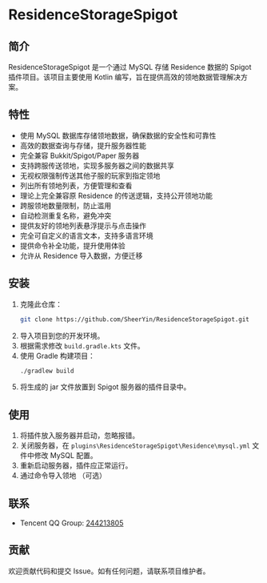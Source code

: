 
# ResidenceStorageSpigot

## 简介
ResidenceStorageSpigot 是一个通过 MySQL 存储 Residence 数据的 Spigot 插件项目。该项目主要使用 Kotlin 编写，旨在提供高效的领地数据管理解决方案。

## 特性
- 使用 MySQL 数据库存储领地数据，确保数据的安全性和可靠性
- 高效的数据查询与存储，提升服务器性能
- 完全兼容 Bukkit/Spigot/Paper 服务器
- 支持跨服传送领地，实现多服务器之间的数据共享
- 无视权限强制传送其他子服的玩家到指定领地
- 列出所有领地列表，方便管理和查看
- 理论上完全兼容原 Residence 的传送逻辑，支持公开领地功能
- 跨服领地数量限制，防止滥用
- 自动检测重复名称，避免冲突
- 提供友好的领地列表悬浮提示与点击操作
- 完全可自定义的语言文本，支持多语言环境
- 提供命令补全功能，提升使用体验
- 允许从 Residence 导入数据，方便迁移

## 安装
1. 克隆此仓库：
   ```bash
   git clone https://github.com/SheerYin/ResidenceStorageSpigot.git
   ```
2. 导入项目到您的开发环境。
3. 根据需求修改 `build.gradle.kts` 文件。
4. 使用 Gradle 构建项目：
   ```bash
   ./gradlew build
   ```
5. 将生成的 jar 文件放置到 Spigot 服务器的插件目录中。

## 使用
1. 将插件放入服务器并启动，忽略报错。
2. 关闭服务器，在 `plugins\ResidenceStorageSpigot\Residence\mysql.yml` 文件中修改 MySQL 配置。
3. 重新启动服务器，插件应正常运行。
4. 通过命令导入领地 （可选）

## 联系
- Tencent QQ Group: [244213805](https://qm.qq.com/q/hMINr3Y6is)

## 贡献
欢迎贡献代码和提交 Issue。如有任何问题，请联系项目维护者。

